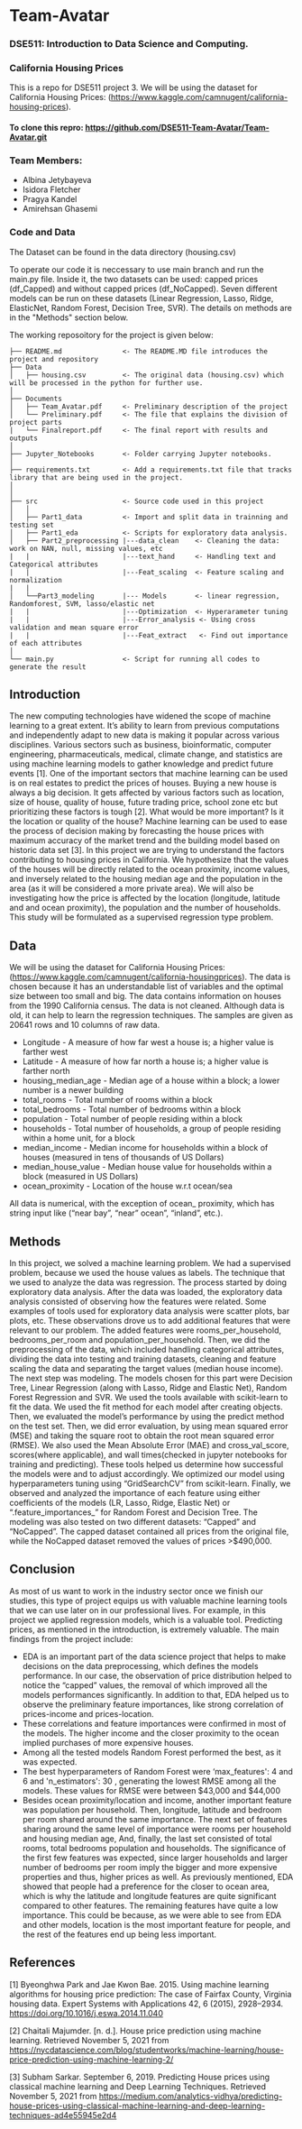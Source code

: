# Team-Avatar
### DSE511: Introduction to Data Science and Computing. 
### California Housing Prices

This is a repo for DSE511 project 3. We will be using the dataset for California Housing Prices: (https://www.kaggle.com/camnugent/california-housing-prices).

#### To clone this repro: https://github.com/DSE511-Team-Avatar/Team-Avatar.git
### Team Members: 

- Albina Jetybayeva
- Isidora Fletcher
- Pragya Kandel
- Amirehsan Ghasemi

### Code and Data


The Dataset can be found in the data directory (housing.csv)

To operate our code it is neccessary to use main branch and run the main.py file. Inside it, the two datasets can be used: capped prices (df_Capped) and without capped prices (df_NoCapped). Seven different models can be run on these datasets (Linear Regression, Lasso, Ridge, ElasticNet, Random Forest, Decision Tree, SVR). The details on methods are in the "Methods" section below.

The working reposoitory for the project is given below:

```
├── README.md               <- The README.MD file introduces the project and repository
├── Data
│   ├── housing.csv         <- The original data (housing.csv) which will be processed in the python for further use. 
│
├── Documents
│   ├── Team_Avatar.pdf     <- Preliminary description of the project
│   └── Preliminary.pdf     <- The file that explains the division of project parts
|   └── Finalreport.pdf     <- The final report with results and outputs 
│
├── Jupyter_Notebooks       <- Folder carrying Jupyter notebooks.
│
├── requirements.txt        <- Add a requirements.txt file that tracks library that are being used in the project.
│               
│
├── src                     <- Source code used in this project
│   │
│   ├── Part1_data          <- Import and split data in trainning and testing set
│   ├── Part1_eda           <- Scripts for exploratory data analysis.
│   ├── Part2_preprocessing |---data_clean    <- Cleaning the data: work on NAN, null, missing values, etc
|   |                       |---text_hand     <- Handling text and Categorical attributes 
|   |                       |---Feat_scaling  <- Feature scaling and normalization  
|   |                      
│   └──Part3_modeling       |--- Models       <- linear regression, Randomforest, SVM, lasso/elastic net
|   |                       |---Optimization  <- Hyperarameter tuning
|   |                       |---Error_analysis <- Using cross validation and mean square error
|   |                       |---Feat_extract   <- Find out importance of each attributes
│
└── main.py                 <- Script for running all codes to generate the result

```
## Introduction

The new computing technologies have widened the scope of machine learning to a great extent. It’s ability to learn from previous computations and independently adapt to new data is making it popular across various disciplines. Various sectors such as business, bioinformatic, computer engineering, pharmaceuticals, medical, climate change, and statistics are using machine learning models to gather knowledge and predict future events [1]. One of the important sectors that machine learning can be used is on real estates to predict the prices of houses. Buying a new house is always a big decision. It gets affected by various factors such as location, size of house, quality of house, future trading price, school zone etc but prioritizing these factors is tough [2]. What would be more important? Is it the location or quality of the house? Machine learning can be used to ease the process of decision making by forecasting the house prices with maximum accuracy of the market trend and the building model based on historic data set [3]. In this project we are trying to understand the factors contributing to housing prices in California. We hypothesize that the values of the houses will be directly related to the ocean proximity, income values, and inversely related to the housing median age and the population in the area (as it will be considered a more private area). We will also be investigating how the price is affected by the location (longitude, latitude and and ocean proximity), the population and the number of households. This study will be formulated as a supervised regression type problem.

## Data

We will be using the dataset for California Housing Prices: (https://www.kaggle.com/camnugent/california-housingprices).
The data is chosen because it has an understandable list of variables and the optimal size between too small and big. The data contains information on houses from the 1990 California census. The data is not cleaned. Although data is old, it can help to learn the regression techniques. The samples are given as
20641 rows and 10 columns of raw data.

- Longitude - A measure of how far west a house is; a higher value is farther west
- Latitude - A measure of how far north a house is; a higher value is farther north
- housing_median_age - Median age of a house within a block; a lower number is a newer building
- total_rooms - Total number of rooms within a block
- total_bedrooms - Total number of bedrooms within a block
- population - Total number of people residing within a block
- households - Total number of households, a group of people residing within a home unit, for a block
- median_income - Median income for households within a block of houses (measured in tens of thousands of US Dollars)
- median_house_value - Median house value for households within a block (measured in US Dollars)
- ocean_proximity - Location of the house w.r.t ocean/sea

All data is numerical, with the exception of ocean_ proximity, which has string input like (“near bay”, “near” ocean”, “inland”, etc.).

## Methods 

In this project, we solved a machine learning problem. We had a supervised problem, because we used the house values as labels. The technique that we used to analyze the data was regression. The  process started by doing exploratory data analysis. After the data was loaded, the exploratory data analysis consisted of observing how the features were related. Some examples of tools used for exploratory data analysis were scatter plots, bar plots, etc. These observations drove us to add additional features that were relevant to our problem. The added features were rooms_per_household, bedrooms_per_room and population_per_household. Then, we did the preprocessing of the data, which included handling categorical attributes, dividing the data into testing and training datasets, cleaning and feature scaling the data and separating the target values (median house income). The next step was modeling. The models chosen for this part were Decision Tree, Linear Regression (along with Lasso, Ridge and Elastic Net), Random Forest Regression and SVR. We used the tools available with scikit-learn to fit the data. We used the fit method for each model after creating objects. Then, we evaluated the model’s performance by using the predict method on the test set. Then, we did error evaluation, by using mean squared error (MSE) and taking the square root to obtain the root mean squared error (RMSE). We also used the Mean Absolute Error (MAE) and cross_val_score, scores(where applicable), and wall times(checked in jupyter notebooks for training and predicting). These tools helped us determine how successful the models were and to adjust accordingly. We optimized our model using hyperparameters tuning using “GridSearchCV” from scikit-learn. Finally, we observed and analyzed the importance of each feature using either coefficients of the models (LR, Lasso, Ridge, Elastic Net) or “.feature_importances_” for Random Forest and Decision Tree. The modeling was also tested on two different datasets: “Capped” and “NoCapped”. The capped dataset contained all prices from the original file, while the NoCapped dataset removed the values of prices >$490,000. 

## Conclusion

As most of us want to work in the industry sector once we finish our studies, this type of project equips us with valuable machine learning tools that we can use later on in our professional lives. For example, in this project we applied regression models, which is a valuable tool. Predicting prices, as mentioned in the introduction, is extremely valuable. The main findings from the project include:
- EDA is an important part of the data science project that helps to make decisions on the data preprocessing, which defines the models performance. In our case, the observation of price distribution helped to notice the “capped” values, the removal of which improved all the models performances significantly. In addition to that, EDA helped us to observe the preliminary feature importances, like strong correlation of prices-income and prices-location.
- These correlations and feature importances were confirmed in most of the models. The higher income and the closer proximity to the ocean implied purchases of more expensive houses.
- Among all the tested models Random Forest  performed the best, as it was expected.
- The best hyperparameters of Random Forest were ‘max_features': 4 and 6 and 'n_estimators': 30 , generating the lowest RMSE among all the models. These values for RMSE were between  $43,000 and $44,000
- Besides ocean proximity/location and income, another important feature was population per household. Then, longitude, latitude and bedroom per room shared around the same importance. The next set of features sharing around the same level of importance were rooms per household and housing median age, And, finally, the last set consisted of total rooms, total bedrooms population and households. The significance of the first few features was expected, since larger households and larger number of bedrooms per room imply the bigger and more expensive properties and thus, higher prices as well. As previously mentioned, EDA showed that people had a preference for the closer to ocean area, which is why the latitude and longitude features are quite significant compared to other features. The remaining features have quite a low importance. This could be because, as we were able to see from EDA and other models, location is the most important feature for people, and the rest of the features end up being less important.


## References

[1] Byeonghwa Park and Jae Kwon Bae. 2015. Using machine learning algorithms for housing price prediction: The case of Fairfax County, Virginia housing data. Expert Systems with Applications 42, 6 (2015), 2928–2934. https://doi.org/10.1016/j.eswa.2014.11.040

[2] Chaitali Majumder. [n. d.]. House price prediction using machine learning. Retrieved November 5, 2021 from https://nycdatascience.com/blog/studentworks/machine-learning/house-price-prediction-using-machine-learning-2/

[3] Subham Sarkar. September 6, 2019. Predicting House prices using classical machine learning and Deep Learning Techniques. Retrieved November 5, 2021 from https://medium.com/analytics-vidhya/predicting-house-prices-using-classical-machine-learning-and-deep-learning-techniques-ad4e55945e2d4

